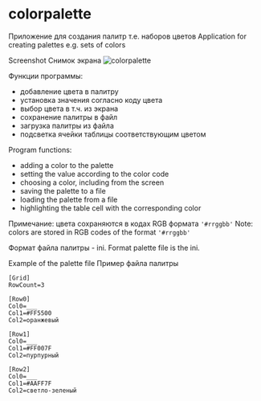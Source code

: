 # colorpalette

Приложение для создания палитр т.е. наборов цветов 
Application for creating palettes e.g. sets of colors

Screenshot Снимок экрана
![colorpalette](https://dl.dropbox.com/scl/fi/pmdqlgfj3sb27asil3o9k/_20250728_120507.png?rlkey=apy8jrcpfccapcw5vqijrufe1&st=h0b4jwxw)


Функции программы:
- добавление цвета в палитру
- установка значения согласно коду цвета
- выбор цвета в т.ч. из экрана
- сохранение палитры в файл
- загрузка палитры из файла
- подсветка ячейки таблицы соответствующим цветом

Program functions:
- adding a color to the palette
- setting the value according to the color code
- choosing a color, including from the screen
- saving the palette to a file
- loading the palette from a file
- highlighting the table cell with the corresponding color

Примечание: цвета сохраняются в кодах RGB формата `'#rrggbb'`
Note: colors are stored in RGB codes of the format `'#rrggbb'`

Формат файла палитры - ini.
Format palette file is the ini.

Example of the palette file
Пример файла палитры

```
[Grid]
RowCount=3

[Row0]
Col0=___
Col1=#FF5500
Col2=оранжевый

[Row1]
Col0=___
Col1=#FF007F
Col2=пурпурный

[Row2]
Col0=___
Col1=#AAFF7F
Col2=светло-зеленый
```
